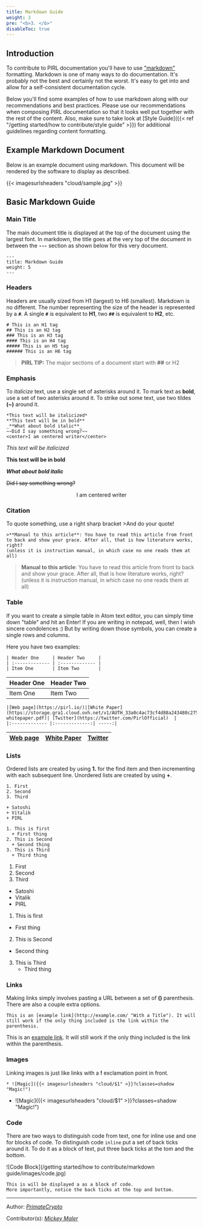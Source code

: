 ```yaml
---
title: Markdown Guide
weight: 3
pre: "<b>3. </b>"
disableToc: true
---
```


## Introduction

To contribute to PIRL documentation you'll have to use ["markdown"](https://daringfireball.net/projects/markdown/syntax) formatting. Markdown is one of many ways to do documentation. It's probably not the best and certainly not the worst. It's easy to get into and allow for a self-consistent documentation cycle.

Below you'll find some examples of how to use markdown along with our recommendations and best practices. Please use our recommendations when composing PIRL documentation so that it looks well put together with the rest of the content. Also, make sure to take look at [Style Guide]({{< ref "/getting started/how to contribute/style guide" >}}) for additional guidelines regarding content formatting.

## Example Markdown Document

Below is an example document using markdown. This document will be rendered by the software to display as described.

{{< imagesurlsheaders "cloud/sample.jpg" >}}

## Basic Markdown Guide

### Main Title

The main document title is displayed at the top of the document using the largest font. In markdown, the title goes at the very top of the document in between the **`---`** section as shown below for this very document.

```
---
title: Markdown Guide
weight: 5
---
```

### Headers

Headers are usually sized from H1 (largest) to H6 (smallest). Markdown is no different. The number representing the size of the header is represented by a **`#`**. A single **`#`** is equivalent to **H1**, two **`##`** is equivalent to **H2**, etc.

```
# This is an H1 tag
## This is an H2 tag
### This is an H3 tag
#### This is an H4 tag
##### This is an H5 tag
###### This is an H6 tag
```

> **PIRL TIP:** The major sections of a document start with **##** or H2

### Emphasis

To *italicize* text, use a single set of asterisks around it. To mark text as **bold**, use a set of two asterisks around it. To strike out some text, use two tildes **(~)** around it.

```
*This text will be italicized*
**This text will be in bold**
_**What about bold italic**_
~~Did I say something wrong?~~
<center>I am centered writer</center>
```

*This text will be italicized*

**This text will be in bold**

_**What about bold italic**_

~~Did I say something wrong?~~

<center>I am centered writer</center>

### Citation

To quote something, use a right sharp bracket >And do your quote!
```
>**Manual to this article**: You have to read this article from front to back and show your grace. After all, that is how literature works, right?
(unless it is instruction manual, in which case no one reads them at all)
```
>**Manual to this article**: You have to read this article from front to back and show your grace. After all, that is how literature works, right?
(unless it is instruction manual, in which case no one reads them at all)


### Table
If you want to create a simple table in Atom text editor, you can simply time down "table" and hit an Enter! If you are writing in notepad, well,
then I wish sincere condolences :) But by writing down those symbols, you can create a single rows and columns.

Here you have two examples:


```
| Header One     | Header Two     |
| :------------- | :------------- |
| Item One       | Item Two       |
```
| Header One     | Header Two     |
| :------------- | :------------- |
| Item One       | Item Two       |



```
|[Web page](https://pirl.io/)|[White Paper](https://storage.gra1.cloud.ovh.net/v1/AUTH_33a0c4ac73cf4d88a243480c275be8ac/pirl/pirl-whitepaper.pdf)| [Twitter](https://twitter.com/PirlOfficial)  |
|:------------- |:-------------:| -----:|

```
|[Web page](https://pirl.io/)|[White Paper](https://storage.gra1.cloud.ovh.net/v1/AUTH_33a0c4ac73cf4d88a243480c275be8ac/pirl/pirl-whitepaper.pdf)| [Twitter](https://twitter.com/PirlOfficial)  |
|:------------- |:-------------:| -----:|



### Lists

Ordered lists are created by using **1.** for the find item and then incrementing with each subsequent line. Unordered lists are created by using **+**.

```
1. First
2. Second
3. Third

+ Satoshi
+ Vitalik
+ PIRL

1. This is first
  + First thing
2. This is Second
  + Second thing
3. This is Third
  + Third thing
```

1. First
2. Second
3. Third

+ Satoshi
+ Vitalik
+ PIRL

1. This is first
  + First thing
2. This is Second
  + Second thing
3. This is Third
    + Third thing

### Links

Making links simply involves pasting a URL between a set of **()** parenthesis. There are also a couple extra options.

```
This is an [example link](http://example.com/ "With a Title"). It will still work if the only thing included is the link within the parenthesis.
```

This is an [example link](http://example.com/ "With a Title"). It will still work if the only thing included is the link within the parenthesis.

### Images

Linking images is just like links with a **!** exclamation point in front.

```
* ![Magic]({{< imagesurlsheaders "cloud/$1" >}}?classes=shadow "Magic!")
```

* ![Magic]({{< imagesurlsheaders "cloud/$1" >}}?classes=shadow "Magic!")

### Code

There are two ways to distinguish code from text, one for inline use and one for blocks of code. To distinguish code `inline` put a set of back ticks around it. To do it as a block of text, put three back ticks at the tom and the bottom.

![Code Block](/getting started/how to contribute/markdown guide/images/code.jpg)

```
This is will be displayed a as a block of code.
More importantly, notice the back ticks at the top and bottom.
```

---
Author:
_[PrimateCrypto](https://twitter.com/PrimateCrypto)_

Contributor(s):
_[Mickey Maler](https://twitter.com/MickeyMaler)_
